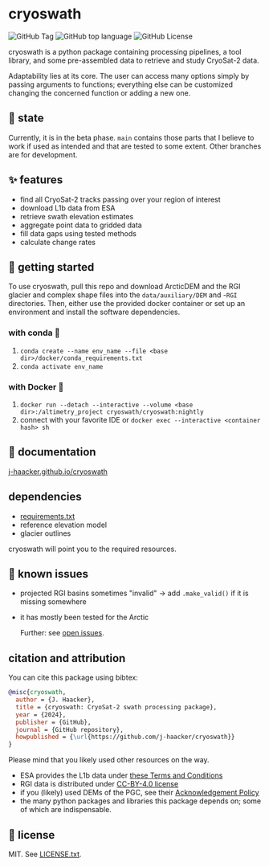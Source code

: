 # cryoswath

![GitHub Tag](https://img.shields.io/github/v/tag/j-haacker/cryoswath)
![GitHub top language](https://img.shields.io/github/languages/top/j-haacker/cryoswath)
![GitHub License](https://img.shields.io/github/license/j-haacker/cryoswath)

cryoswath is a python package containing processing pipelines, a tool
library, and some pre-assembled data to retrieve and study CryoSat-2
data.

Adaptability lies at its core. The user can access many options simply
by passing arguments to functions; everything else can be customized
changing the concerned function or adding a new one.

## 🌱 state

Currently, it is in the beta phase. `main` contains those parts that I
believe to work if used as intended and that are tested to some
extent. Other branches are for development.

## ✨ features

- find all CryoSat-2 tracks passing over your region of interest
- download L1b data from ESA
- retrieve swath elevation estimates
- aggregate point data to gridded data
- fill data gaps using tested methods
- calculate change rates

## 🚀 getting started

To use cryoswath, pull this repo and download ArcticDEM and the RGI
glacier and complex shape files into the `data/auxiliary/DEM` and -`RGI`
directories. Then, either use the provided docker container or set up an
environment and install the software dependencies.

### with conda 🐍

1. `conda create --name env_name --file <base dir>/docker/conda_requirements.txt`
2. `conda activate env_name`

### with Docker 🐳

1. `docker run --detach --interactive --volume <base dir>:/altimetry_project cryoswath/cryoswath:nightly`
2. connect with your favorite IDE or `docker exec --interactive <container hash> sh`

## 📖 documentation

[j-haacker.github.io/cryoswath](https://j-haacker.github.io/cryoswath/)

## dependencies

- [requirements.txt](https://github.com/j-haacker/cryoswath/blob/main/requirements.txt)
- reference elevation model
- glacier outlines

cryoswath will point you to the required resources.

## 🐛 known issues

- projected RGI basins sometimes "invalid"
    -> add `.make_valid()` if it is missing somewhere
- it has mostly been tested for the Arctic

  Further: see [open issues](https://github.com/j-haacker/cryoswath/issues).

## citation and attribution

You can cite this package using bibtex:

```bibtex
@misc{cryoswath,
  author = {J. Haacker},
  title = {cryoswath: CryoSat-2 swath processing package},
  year = {2024},
  publisher = {GitHub},
  journal = {GitHub repository},
  howpublished = {\url{https://github.com/j-haacker/cryoswath}}
}
```

Please mind that you likely used other resources on the way.

- ESA provides the L1b data under [these Terms and Conditions](https://github.com/j-haacker/cryoswath/blob/main/data/L1b/Terms-and-Conditions-for-the-use-of-ESA-Data.pdf)
- RGI data is distributed under [CC-BY-4.0 license](https://creativecommons.org/licenses/by/4.0/)
- if you (likely) used DEMs of the PGC, see their [Acknowledgement Policy](https://www.pgc.umn.edu/guides/user-services/acknowledgement-policy/)
- the many python packages and libraries this package depends on; some of which are indispensable.

## 📜 license

MIT. See [LICENSE.txt](https://github.com/j-haacker/cryoswath/blob/main/LICENSE.txt).
